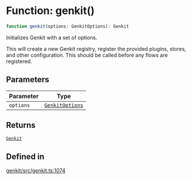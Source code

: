# Function: genkit()

```ts
function genkit(options: GenkitOptions): Genkit
```

Initializes Genkit with a set of options.

This will create a new Genkit registry, register the provided plugins, stores, and other configuration. This
should be called before any flows are registered.

## Parameters

| Parameter | Type |
| ------ | ------ |
| `options` | [`GenkitOptions`](../interfaces/GenkitOptions.md) |

## Returns

[`Genkit`](../classes/Genkit.md)

## Defined in

[genkit/src/genkit.ts:1074](https://github.com/firebase/genkit/blob/86a563873fbb9affe6f57f066fad8793cf01ed99/js/genkit/src/genkit.ts#L1074)

